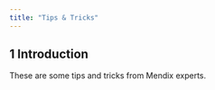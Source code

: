```yaml
---
title: "Tips & Tricks"
---
```


## 1 Introduction

These are some tips and tricks from Mendix experts.
